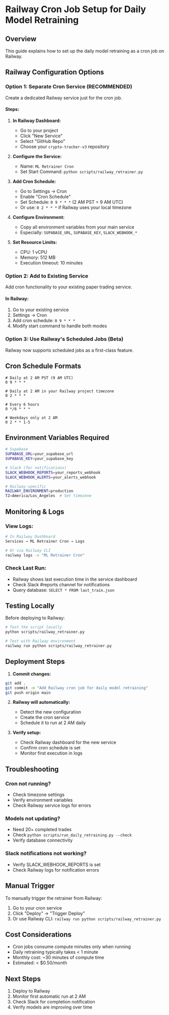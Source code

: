 # Railway Cron Job Setup for Daily Model Retraining

## Overview
This guide explains how to set up the daily model retraining as a cron job on Railway.

## Railway Configuration Options

### Option 1: Separate Cron Service (RECOMMENDED)
Create a dedicated Railway service just for the cron job.

#### Steps:
1. **In Railway Dashboard:**
   - Go to your project
   - Click "New Service"
   - Select "GitHub Repo"
   - Choose your `crypto-tracker-v3` repository

2. **Configure the Service:**
   - Name: `ML Retrainer Cron`
   - Set Start Command: `python scripts/railway_retrainer.py`
   
3. **Add Cron Schedule:**
   - Go to Settings → Cron
   - Enable "Cron Schedule"
   - Set Schedule: `0 9 * * *` (2 AM PST = 9 AM UTC)
   - Or use: `0 2 * * *` if Railway uses your local timezone

4. **Configure Environment:**
   - Copy all environment variables from your main service
   - Especially: `SUPABASE_URL`, `SUPABASE_KEY`, `SLACK_WEBHOOK_*`

5. **Set Resource Limits:**
   - CPU: 1 vCPU
   - Memory: 512 MB
   - Execution timeout: 10 minutes

### Option 2: Add to Existing Service
Add cron functionality to your existing paper trading service.

#### In Railway:
1. Go to your existing service
2. Settings → Cron
3. Add cron schedule: `0 9 * * *`
4. Modify start command to handle both modes

### Option 3: Use Railway's Scheduled Jobs (Beta)
Railway now supports scheduled jobs as a first-class feature.

## Cron Schedule Formats

```
# Daily at 2 AM PST (9 AM UTC)
0 9 * * *

# Daily at 2 AM in your Railway project timezone
0 2 * * *

# Every 6 hours
0 */6 * * *

# Weekdays only at 2 AM
0 2 * * 1-5
```

## Environment Variables Required

```bash
# Supabase
SUPABASE_URL=your_supabase_url
SUPABASE_KEY=your_supabase_key

# Slack (for notifications)
SLACK_WEBHOOK_REPORTS=your_reports_webhook
SLACK_WEBHOOK_ALERTS=your_alerts_webhook

# Railway-specific
RAILWAY_ENVIRONMENT=production
TZ=America/Los_Angeles  # Set timezone
```

## Monitoring & Logs

### View Logs:
```bash
# In Railway Dashboard
Services → ML Retrainer Cron → Logs

# Or via Railway CLI
railway logs -s "ML Retrainer Cron"
```

### Check Last Run:
- Railway shows last execution time in the service dashboard
- Check Slack #reports channel for notifications
- Query database: `SELECT * FROM last_train.json`

## Testing Locally

Before deploying to Railway:

```bash
# Test the script locally
python scripts/railway_retrainer.py

# Test with Railway environment
railway run python scripts/railway_retrainer.py
```

## Deployment Steps

1. **Commit changes:**
```bash
git add .
git commit -m "Add Railway cron job for daily model retraining"
git push origin main
```

2. **Railway will automatically:**
   - Detect the new configuration
   - Create the cron service
   - Schedule it to run at 2 AM daily

3. **Verify setup:**
   - Check Railway dashboard for the new service
   - Confirm cron schedule is set
   - Monitor first execution in logs

## Troubleshooting

### Cron not running?
- Check timezone settings
- Verify environment variables
- Check Railway service logs for errors

### Models not updating?
- Need 20+ completed trades
- Check `python scripts/run_daily_retraining.py --check`
- Verify database connectivity

### Slack notifications not working?
- Verify SLACK_WEBHOOK_REPORTS is set
- Check Railway logs for notification errors

## Manual Trigger

To manually trigger the retrainer from Railway:

1. Go to your cron service
2. Click "Deploy" → "Trigger Deploy"
3. Or use Railway CLI: `railway run python scripts/railway_retrainer.py`

## Cost Considerations

- Cron jobs consume compute minutes only when running
- Daily retraining typically takes < 1 minute
- Monthly cost: ~30 minutes of compute time
- Estimated: < $0.50/month

## Next Steps

1. Deploy to Railway
2. Monitor first automatic run at 2 AM
3. Check Slack for completion notification
4. Verify models are improving over time

